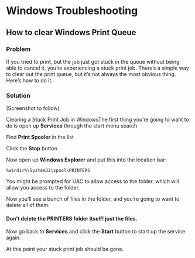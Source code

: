 # Windows Troubleshooting

## How to clear Windows Print Queue

### **Problem**
If you tried to print, but the job just got stuck in the queue without being able to
cancel it, you’re experiencing a stuck print job. There’s a simple way to clear out
the print queue, but it’s not always the most obvious thing. Here’s how to do it.

### **Solution**

(Screenshot to follow)

Clearing a Stuck Print Job in WindowsThe first thing you’re going
to want to do is open up **Services** through the start menu search

Find **Print Spooler** in the list

Click the **Stop** button

Now open up **Windows Explorer** and put this into the location bar:

`%windir%\System32\spool\PRINTERS`

You might be prompted for UAC to allow access to the folder, which will allow you access
to the folder.


Now you’ll see a bunch of files in the folder, and you’re going to want to delete all of them.

#### **Don’t delete the PRINTERS folder itself!** just the files.

Now go back to **Services** and click the **Start** button to start up the service again.

At this point your stuck print job should be gone.
